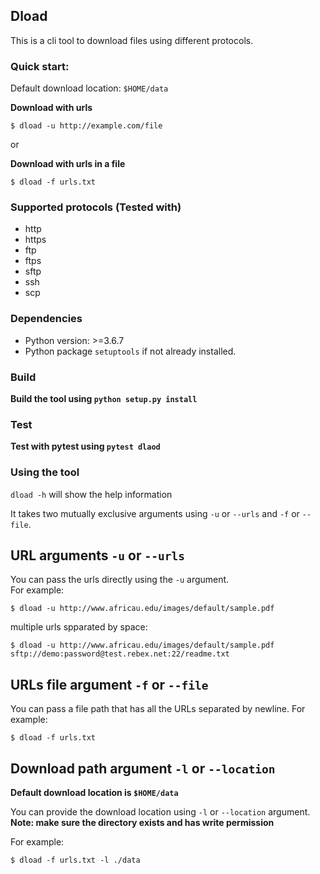 ## Dload

This is a cli tool to download files using different protocols.  

### Quick start:
Default download location: `$HOME/data`  

**Download with urls**
```
$ dload -u http://example.com/file 
```
or  

**Download with urls in a file**
```
$ dload -f urls.txt 
```

### Supported protocols (Tested with)
* http
* https
* ftp
* ftps
* sftp
* ssh
* scp

### Dependencies
* Python version: >=3.6.7
* Python package `setuptools` if not already installed.

### Build
**Build the tool using `python setup.py install`**

### Test
**Test with pytest using `pytest dlaod`**

### Using the tool
`dload -h` will show the help information

It takes two mutually exclusive arguments using `-u` or `--urls` and `-f` or `--file`.

## URL arguments `-u` or `--urls`
You can pass the urls directly using the `-u` argument.  
For example:
```
$ dload -u http://www.africau.edu/images/default/sample.pdf
```

multiple urls spparated by space:
```
$ dload -u http://www.africau.edu/images/default/sample.pdf sftp://demo:password@test.rebex.net:22/readme.txt
```

## URLs file argument `-f` or `--file` 
You can pass a file path that has all the URLs separated by newline.
For example:
```
$ dload -f urls.txt
```

## Download path argument `-l` or `--location`
**Default download location is `$HOME/data`**  

You can provide the download location using `-l` or `--location` argument.  
**Note: make sure the directory exists and has write permission**

For example:
```
$ dload -f urls.txt -l ./data
```
